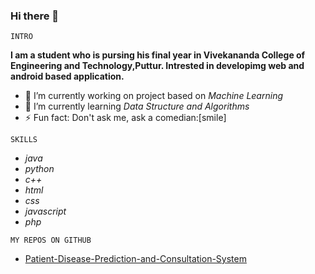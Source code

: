 ### Hi there 👋

`INTRO`

**I am a student who is pursing his final year in Vivekananda College of Engineering and Technology,Puttur. Intrested in developimg web and android based application.**

- 🔭 I’m currently working on project based on *Machine Learning*
- 🌱 I’m currently learning *Data Structure and Algorithms*
- ⚡ Fun fact: Don't ask me, ask a comedian:[smile]

`SKILLS`

* *java*
* *python*
* *c++*
* *html*
* *css*
* *javascript*
* *php*

`MY REPOS ON GITHUB`
* [Patient-Disease-Prediction-and-Consultation-System](https://github.com/Sandesh-AT-GitHub/Patient-Disease-Prediction-and-Consultation-System)





